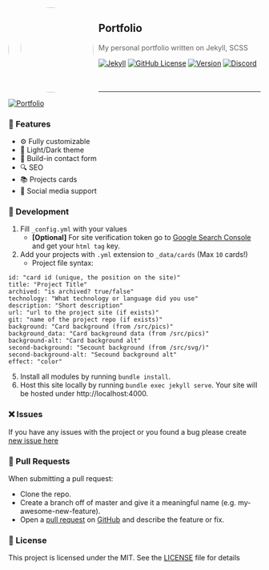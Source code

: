 <img width="170" height="170" align="left" style="float: left; margin: 0 10px 0 0; border-radius: 50%;" src="https://media.discordapp.net/attachments/710425657003212810/933327129305821184/circle.png">  

## Portfolio
> My personal portfolio written on Jekyll, SCSS<br>

[![Jekyll](https://img.shields.io/github/deployments/igorkowalczyk/igorkowalczyk.github.io/github-pages?label=Deploy&style=flat-square&logo=github&color=%2334D058)](https://igorkowalczyk.github.io)
[![GitHub License](https://img.shields.io/github/license/igorkowalczyk/blog?color=%2334D058&logo=github&style=flat-square&label=License)](https://igorkowalczyk.github.io/license.txt)
[![Version](https://img.shields.io/github/v/release/igorkowalczyk/igorkowalczyk.github.io?color=%2334D058&logo=github&style=flat-square&label=Version)](https://github.com/igorkowalczyk/igorkowalczyk.github.io/releases)
[![Discord](https://img.shields.io/discord/666599184844980224?color=%2334D058&logo=discord&style=flat-square&logoColor=fff&label=Discord)](https://igorkowalczyk.github.io/r/discord-server)
<br><br><br>

---

[![Portfolio](https://raw.githubusercontent.com/IgorKowalczyk/igorkowalczyk.github.io/master/src/pics/readme/portfolio.png)](https://igorkowalczyk.github.io)

### 🚀 Features
 - ⚙️ Fully customizable
 - 🌆 Light/Dark theme
 - 📝 Build-in contact form
 - 🔍 SEO
 - 📚 Projects cards
 - 💯 Social media support

### 🧱 Development
1. Fill `_config.yml` with your values
    * **[Optional]** For site verification token go to [Google Search Console](https://search.google.com/search-console) and get your `html tag` key.
2. Add your projects with `.yml` extension to `_data/cards` (Max `10` cards!)
     * Project file syntax:
```
id: "card id (unique, the position on the site)"
title: "Project Title"
archived: "is archived? true/false"
technology: "What technology or language did you use"
description: "Short description"
url: "url to the project site (if exists)"
git: "name of the project repo (if exists)"
background: "Card background (from /src/pics)"
background_data: "Card background data (from /src/pics)"
background-alt: "Card background alt"
second-background: "Secount background (from /src/svg/)"
second-background-alt: "Secound background alt"
effect: "color"
```
5. Install all modules by running `bundle install`.
6. Host this site locally by running `bundle exec jekyll serve`. Your site will be hosted under http://localhost:4000.

### ❌ Issues
If you have any issues with the project or you found a bug please create [new issue here](https://github.com/igorkowalczyk/igorkowalczyk.github.io/issues)


### 📝 Pull Requests
When submitting a pull request:

- Clone the repo.
- Create a branch off of master and give it a meaningful name (e.g. my-awesome-new-feature).
- Open a [pull request](https://github.com/igorkowalczyk/igorkowalczyk.github.io/pulls) on [GitHub](https://github.com) and describe the feature or fix.

### 📃 License
This project is licensed under the MIT. See the [LICENSE](https://github.com/igorkowalczyk/igorkowalczyk.github.io/blob/master/license.md) file for details

